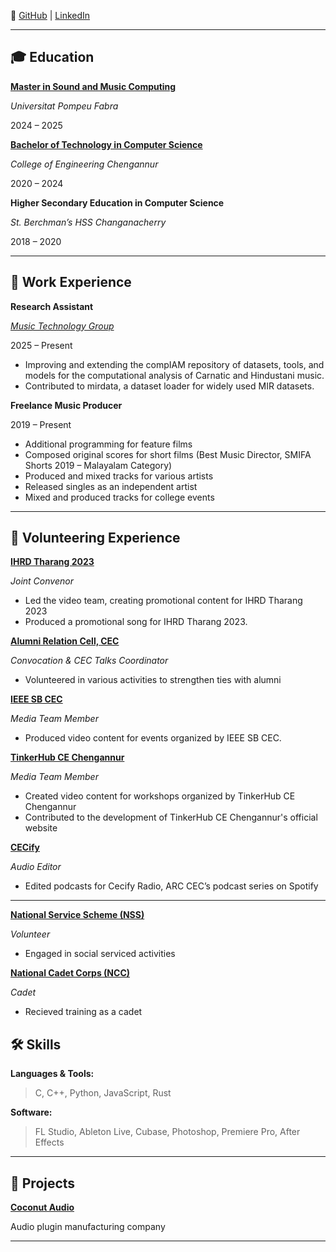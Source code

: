 🔗 [GitHub](https://github.com/vivekvjyn) | [LinkedIn](https://www.linkedin.com/in/vivek-vijayan12/)

---

## 🎓 Education

[**Master in Sound and Music Computing**](https://www.upf.edu/web/smc)

*Universitat Pompeu Fabra*

2024 – 2025

[**Bachelor of Technology in Computer Science**](https://ceconline.edu/academics/departments/computer-science/)

*College of Engineering Chengannur*

2020 – 2024

**Higher Secondary Education in Computer Science**

*St. Berchman’s HSS Changanacherry*

2018 – 2020

---

## 💼 Work Experience

**Research Assistant**

[*Music Technology Group*](https://www.upf.edu/web/mtg)

2025 – Present

- Improving and extending the compIAM repository of datasets, tools, and models for the computational analysis of Carnatic and Hindustani music.
- Contributed to mirdata, a dataset loader for widely used MIR datasets.

**Freelance Music Producer**

2019 – Present

- Additional programming for feature films
- Composed original scores for short films (Best Music Director, SMIFA Shorts 2019 – Malayalam Category)
- Produced and mixed tracks for various artists
- Released singles as an independent artist
- Mixed and produced tracks for college events

---

## 🤝 Volunteering Experience

[**IHRD Tharang 2023**](https://tharang.ihrd.ac.in/)

*Joint Convenor*

- Led the video team, creating promotional content for IHRD Tharang 2023
- Produced a promotional song for IHRD Tharang 2023.

[**Alumni Relation Cell, CEC**](https://arc.ceconline.edu/)

*Convocation & CEC Talks Coordinator*

- Volunteered in various activities to strengthen ties with alumni

[**IEEE SB CEC**](https://cecieee.org/)

*Media Team Member*

- Produced video content for events organized by IEEE SB CEC.

[**TinkerHub CE Chengannur**](https://tinkerhub-cec-website.vercel.app/)

*Media Team Member*

- Created video content for workshops organized by TinkerHub CE Chengannur
- Contributed to the development of TinkerHub CE Chengannur's official website

[**CECify**](https://open.spotify.com/show/6rReb7whpQweDQpeZLDDGW)

*Audio Editor*

- Edited podcasts for Cecify Radio, ARC CEC’s podcast series on Spotify

---

[**National Service Scheme (NSS)**](https://nss.gov.in/)

*Volunteer*

- Engaged in social serviced activities

[**National Cadet Corps (NCC)**](https://indiancc.mygov.in/)

*Cadet*

- Recieved training as a cadet

## 🛠️ Skills

**Languages & Tools:**

> C, C++, Python, JavaScript, Rust

**Software:**

> FL Studio, Ableton Live, Cubase, Photoshop, Premiere Pro, After Effects

---

## 🚀 Projects

**[Coconut Audio](https://github.com/Coconut-audio)**

Audio plugin manufacturing company

---
